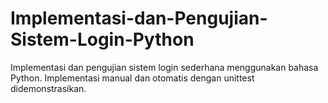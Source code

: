 # Implementasi-dan-Pengujian-Sistem-Login-Python
Implementasi dan pengujian sistem login sederhana menggunakan bahasa Python. Implementasi manual dan otomatis dengan unittest didemonstrasikan.
